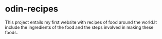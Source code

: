 # odin-recipes
This project entails my first website with recipes of food around the world.It include the ingredients of the food and the steps involved in making these foods.
